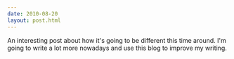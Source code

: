```yaml
---
date: 2010-08-20
layout: post.html
---
```


An interesting post about how it's going to be different this time around. I'm going to write a lot more nowadays and use this blog to improve my writing.